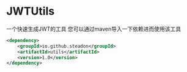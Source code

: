 # JWTUtils
一个快速生成JWT的工具
您可以通过maven导入一下依赖进而使用该工具

```xml
<dependency>
    <groupId>io.github.steadon</groupId>
    <artifactId>utils</artifactId>
    <version>1.0</version> 
</dependency>
```
